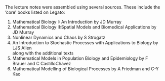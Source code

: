 The lecture notes were assembled using several sources. These include the ‘core’ books listed on Legato:   
1. Mathematical Biology I: An Introduction by JD Murray  
2. Mathematical Biology II:Spatial Models and Biomedical Applications by JD Murray  
3. Nonlinear Dynamics and Chaos by S Strogatz  
4. An Introduction to Stochastic Processes with Applications to Biology by LJS Allen   
along with the additional texts    
1. Mathematical Models in Population Biology and Epidemiology by F Brauer and C CastilloChavez  
2. Mathematical Modelling of Biological Processes by A Friedman and C-Y Kao  
